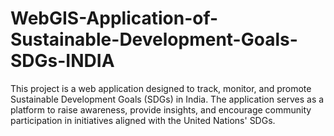# WebGIS-Application-of-Sustainable-Development-Goals-SDGs-INDIA
This project is a web application designed to track, monitor, and promote Sustainable Development Goals (SDGs) in India. The application serves as a platform to raise awareness, provide insights, and encourage community participation in initiatives aligned with the United Nations' SDGs.
